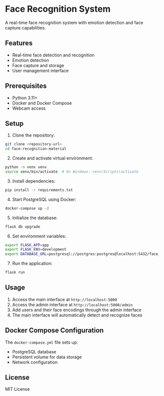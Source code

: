 # Face Recognition System

A real-time face recognition system with emotion detection and face capture capabilities.

## Features

- Real-time face detection and recognition
- Emotion detection
- Face capture and storage
- User management interface

## Prerequisites

- Python 3.11+
- Docker and Docker Compose
- Webcam access

## Setup

1. Clone the repository:
```bash
git clone <repository-url>
cd face-recognition-material
```

2. Create and activate virtual environment:
```bash
python -m venv venv
source venv/bin/activate  # On Windows: venv\Scripts\activate
```

3. Install dependencies:
```bash
pip install -r requirements.txt
```

4. Start PostgreSQL using Docker:
```bash
docker-compose up -d
```

5. Initialize the database:
```bash
flask db upgrade
```

6. Set environment variables:
```bash
export FLASK_APP=app
export FLASK_ENV=development
export DATABASE_URL=postgresql://postgres:postgres@localhost:5432/face_recognition
```

7. Run the application:
```bash
flask run
```

## Usage

1. Access the main interface at `http://localhost:5000`
2. Access the admin interface at `http://localhost:5000/admin`
3. Add users and their face encodings through the admin interface
4. The main interface will automatically detect and recognize faces

## Docker Compose Configuration

The `docker-compose.yml` file sets up:
- PostgreSQL database
- Persistent volume for data storage
- Network configuration

## License

MIT License